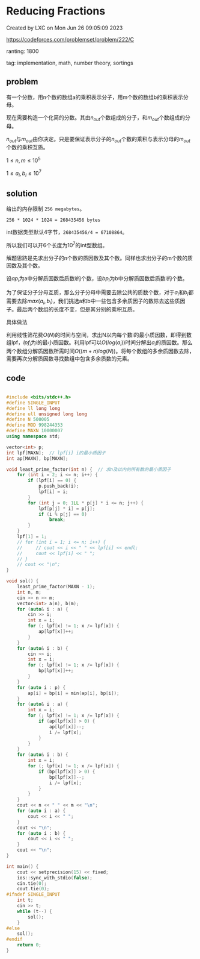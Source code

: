 # Reducing Fractions

Created by LXC on Mon Jun 26 09:05:09 2023

https://codeforces.com/problemset/problem/222/C

ranting: 1800

tag: implementation, math, number theory, sortings

## problem

有一个分数，用n个数的数组a的乘积表示分子，用m个数的数组b的乘积表示分母。

现在需要构造一个化简的分数。其由$n_{out}$个数组成的分子，和$m_{out}$个数组成的分母。

$n_{out}$与$m_{out}$由你决定。只是要保证表示分子的$n_{out}$个数的乘积与表示分母的$m_{out}$个数的乘积互质。


$1 \le n,m \le 10^5$

$1 \le a_i,b_i \le 10^7$

## solution

给出的内存限制 `256 megabytes`。

`256 * 1024 * 1024 = 268435456 bytes`

int数据类型默认4字节，`268435456/4 = 67108864`。

所以我们可以开6个长度为$10^7$的int型数组。

解题思路是先求出分子的n个数的质因数及其个数。同样也求出分子的m个数的质因数及其个数。

设$ap_i$为a中分解质因数后质数i的个数，设$bp_i$为b中分解质因数后质数i的个数。

为了保证分子分母互质，那么分子分母中需要去除公共的质数个数，对于$a_i$和$b_i$都需要去除$max(a_i, b_i)$，我们挑选a和b中一些包含多余质因子的数除去这些质因子。最后两个数组的长度不变，但是其分别的乘积互质。

具体做法

利用线性筛花费$O(N)$的时间与空间，求出N以内每个数i的最小质因数，即得到数组lpf，$lpf_i$为i的最小质因数。利用lpf可以$O(log (a_i))$时间分解出$a_i$的质因数。那么两个数组分解质因数所需时间$O((m+n)log(N))$。将每个数组的多余质因数去除，需要再次分解质因数寻找数组中包含多余质数的元素。



## code

``` cpp

#include <bits/stdc++.h>
#define SINGLE_INPUT
#define ll long long
#define ull unsigned long long
#define N 500005
#define MOD 998244353
#define MAXN 10000007
using namespace std;

vector<int> p;
int lpf[MAXN];  // lpf[i] i的最小质因子
int ap[MAXN], bp[MAXN];

void least_prime_factor(int n) {  // 求n及以内的所有数的最小质因子
    for (int i = 2; i <= n; i++) {
        if (lpf[i] == 0) {
            p.push_back(i);
            lpf[i] = i;
        }
        for (int j = 0; 1LL * p[j] * i <= n; j++) {
            lpf[p[j] * i] = p[j];
            if (i % p[j] == 0)
                break;
        }
    }
    lpf[1] = 1;
    // for (int i = 1; i <= n; i++) {
    //     // cout << i << " " << lpf[i] << endl;
    //     cout << lpf[i] << " ";
    // }
    // cout << "\n";
}

void sol() {
    least_prime_factor(MAXN - 1);
    int n, m;
    cin >> n >> m;
    vector<int> a(n), b(m);
    for (auto& i : a) {
        cin >> i;
        int x = i;
        for (; lpf[x] != 1; x /= lpf[x]) {
            ap[lpf[x]]++;
        }
    }
    for (auto& i : b) {
        cin >> i;
        int x = i;
        for (; lpf[x] != 1; x /= lpf[x]) {
            bp[lpf[x]]++;
        }
    }
    for (auto i : p) {
        ap[i] = bp[i] = min(ap[i], bp[i]);
    }
    for (auto& i : a) {
        int x = i;
        for (; lpf[x] != 1; x /= lpf[x]) {
            if (ap[lpf[x]] > 0) {
                ap[lpf[x]]--;
                i /= lpf[x];
            }
        }
    }
    for (auto& i : b) {
        int x = i;
        for (; lpf[x] != 1; x /= lpf[x]) {
            if (bp[lpf[x]] > 0) {
                bp[lpf[x]]--;
                i /= lpf[x];
            }
        }
    }
    cout << n << " " << m << "\n";
    for (auto i : a) {
        cout << i << " ";
    }
    cout << "\n";
    for (auto i : b) {
        cout << i << " ";
    }
    cout << "\n";
}

int main() {
    cout << setprecision(15) << fixed;
    ios::sync_with_stdio(false);
    cin.tie(0);
    cout.tie(0);
#ifndef SINGLE_INPUT
    int t;
    cin >> t;
    while (t--) {
        sol();
    }
#else
    sol();
#endif
    return 0;
}

```
